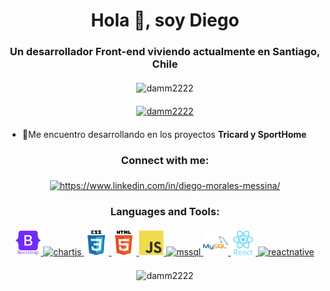 <h1 align="center" style="margin-bottom: 20px;">Hola 👋, soy Diego</h1>
<h3 align="center" style="margin-bottom: 20px;">Un desarrollador Front-end viviendo actualmente en Santiago, Chile</h3>

<p align="center" style="margin-bottom: 20px;"> 
  <img src="https://komarev.com/ghpvc/?username=damm2222&label=Profile%20views&color=0e75b6&style=flat" alt="damm2222" /> 
</p>

<p align="center" style="margin-bottom: 20px;"> 
  <a href="https://github.com/ryo-ma/github-profile-trophy">
    <img src="https://github-profile-trophy.vercel.app/?username=damm2222&theme=onedark" alt="damm2222" />
  </a> 
</p>

- 🔭Me encuentro desarrollando en los proyectos **Tricard y SportHome**

<h3 align="center" style="margin-bottom: 20px;">Connect with me:</h3>
<p align="center" style="margin-bottom: 20px;">
  <a href="https://linkedin.com/in/https://www.linkedin.com/in/diego-morales-messina/" target="blank">
    <img align="center" src="https://raw.githubusercontent.com/rahuldkjain/github-profile-readme-generator/master/src/images/icons/Social/linked-in-alt.svg" alt="https://www.linkedin.com/in/diego-morales-messina/" height="30" width="40" />
  </a>
</p>

<h3 align="center" style="margin-bottom: 20px;">Languages and Tools:</h3>
<p align="center" style="margin-bottom: 20px;">
  <a href="https://getbootstrap.com" target="_blank" rel="noreferrer">
    <img src="https://raw.githubusercontent.com/devicons/devicon/master/icons/bootstrap/bootstrap-plain-wordmark.svg" alt="bootstrap" width="40" height="40"/> 
  </a> 
  <a href="https://www.chartjs.org" target="_blank" rel="noreferrer"> 
    <img src="https://www.chartjs.org/media/logo-title.svg" alt="chartjs" width="40" height="40"/> 
  </a> 
  <a href="https://www.w3schools.com/css/" target="_blank" rel="noreferrer"> 
    <img src="https://raw.githubusercontent.com/devicons/devicon/master/icons/css3/css3-original-wordmark.svg" alt="css3" width="40" height="40"/> 
  </a> 
  <a href="https://www.w3.org/html/" target="_blank" rel="noreferrer"> 
    <img src="https://raw.githubusercontent.com/devicons/devicon/master/icons/html5/html5-original-wordmark.svg" alt="html5" width="40" height="40"/> 
  </a> 
  <a href="https://developer.mozilla.org/en-US/docs/Web/JavaScript" target="_blank" rel="noreferrer"> 
    <img src="https://raw.githubusercontent.com/devicons/devicon/master/icons/javascript/javascript-original.svg" alt="javascript" width="40" height="40"/> 
  </a> 
  <a href="https://www.microsoft.com/en-us/sql-server" target="_blank" rel="noreferrer"> 
    <img src="https://www.svgrepo.com/show/303229/microsoft-sql-server-logo.svg" alt="mssql" width="40" height="40"/> 
  </a> 
  <a href="https://www.mysql.com/" target="_blank" rel="noreferrer"> 
    <img src="https://raw.githubusercontent.com/devicons/devicon/master/icons/mysql/mysql-original-wordmark.svg" alt="mysql" width="40" height="40"/> 
  </a> 
  <a href="https://reactjs.org/" target="_blank" rel="noreferrer"> 
    <img src="https://raw.githubusercontent.com/devicons/devicon/master/icons/react/react-original-wordmark.svg" alt="react" width="40" height="40"/> 
  </a> 
  <a href="https://reactnative.dev/" target="_blank" rel="noreferrer"> 
    <img src="https://reactnative.dev/img/header_logo.svg" alt="reactnative" width="40" height="40"/> 
  </a> 
</p>





<p align="center" style="margin-bottom: 20px;">
  <img align="center" src="https://github-readme-streak-stats.herokuapp.com/?user=damm2222&&theme=onedark" alt="damm2222" />
</p>

<!--
**Damm2222/Damm2222** is a ✨ _special_ ✨ repository because its `README.md` (this file) appears on your GitHub profile.

Here are some ideas to get you started:

- 🔭 I’m currently working on ...
- 🌱 I’m currently learning ...
- 👯 I’m looking to collaborate on ...
- 🤔 I’m looking for help with ...
- 💬 Ask me about ...
- 📫 How to reach me: ...
- 😄 Pronouns: ...
- ⚡ Fun fact: ...
-->
